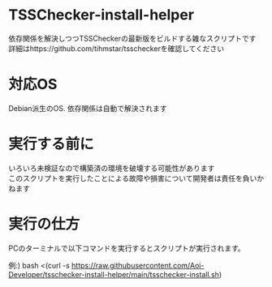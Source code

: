 # TSSChecker-install-helper

依存関係を解決しつつTSSCheckerの最新版をビルドする雑なスクリプトです  
詳細はhttps://github.com/tihmstar/tsscheckerを確認してください

# 対応OS

Debian派生のOS. 
依存関係は自動で解決されます

# 実行する前に

いろいろ未検証なので構築済の環境を破壊する可能性があります  
このスクリプトを実行したことによる故障や損害について開発者は責任を負いかねます

# 実行の仕方

PCのターミナルで以下コマンドを実行するとスクリプトが実行されます。

例:) bash <(curl -s https://raw.githubusercontent.com/Aoi-Developer/tsschecker-install-helper/main/tsschecker-install.sh)
